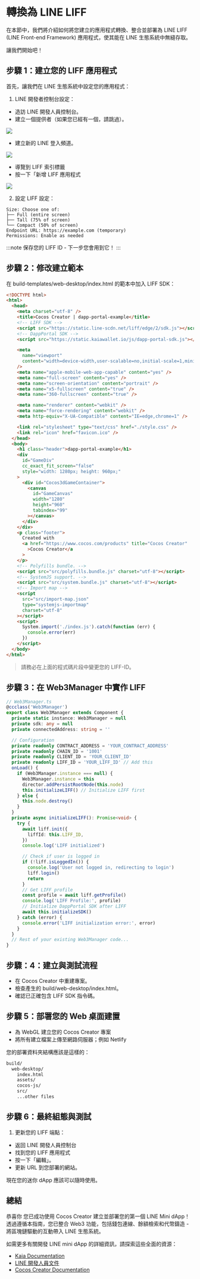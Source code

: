 # 轉換為 LINE LIFF

在本節中，我們將介紹如何將您建立的應用程式轉換、整合並部署為 LINE LIFF (LINE Front-end Framework) 應用程式，使其能在 LINE 生態系統中無縫存取。

讓我們開始吧！

## 步驟 1：建立您的 LIFF 應用程式<a id="create-liff-app"></a>

首先，讓我們在 LINE 生態系統中設定您的應用程式：

1. LINE 開發者控制台設定：

  - 造訪 LINE 開發人員控制台。
  - 建立一個提供者（如果您已經有一個，請跳過）。

  ![](/img/minidapps/cocos-creator/cocos-liff-create.png)

  - 建立新的 LINE 登入頻道。

  ![](/img/minidapps/unity-minidapp/line-login-lc.png)

  - 導覽到 LIFF 索引標籤
  - 按一下「新增 LIFF 應用程式

  ![](/img/minidapps/unity-minidapp/line-liff-add.png)

2. 設定 LIFF 設定：

```code
Size: Choose one of:
├── Full (entire screen)
├── Tall (75% of screen)
└── Compact (50% of screen)
Endpoint URL: https://example.com (temporary)
Permissions: Enable as needed
```

:::note
保存您的 LIFF ID - 下一步您會用到它！
:::

## 步驟 2：修改建立範本<a id="modify-build-template"></a>

在 build-templates/web-desktop/index.html 的範本中加入 LIFF SDK：

```html
<!DOCTYPE html>
<html>
  <head>
    <meta charset="utf-8" />
    <title>Cocos Creator | dapp-portal-example</title>
    <!-- LIFF SDK -->
    <script src="https://static.line-scdn.net/liff/edge/2/sdk.js"></script>
    <!-- DappPortal SDK -->
    <script src="https://static.kaiawallet.io/js/dapp-portal-sdk.js"></script>

    <meta
      name="viewport"
      content="width=device-width,user-scalable=no,initial-scale=1,minimum-scale=1,maximum-scale=1,minimal-ui=true"
    />
    <meta name="apple-mobile-web-app-capable" content="yes" />
    <meta name="full-screen" content="yes" />
    <meta name="screen-orientation" content="portrait" />
    <meta name="x5-fullscreen" content="true" />
    <meta name="360-fullscreen" content="true" />

    <meta name="renderer" content="webkit" />
    <meta name="force-rendering" content="webkit" />
    <meta http-equiv="X-UA-Compatible" content="IE=edge,chrome=1" />

    <link rel="stylesheet" type="text/css" href="./style.css" />
    <link rel="icon" href="favicon.ico" />
  </head>
  <body>
    <h1 class="header">dapp-portal-example</h1>
    <div
      id="GameDiv"
      cc_exact_fit_screen="false"
      style="width: 1280px; height: 960px;"
    >
      <div id="Cocos3dGameContainer">
        <canvas
          id="GameCanvas"
          width="1280"
          height="960"
          tabindex="99"
        ></canvas>
      </div>
    </div>
    <p class="footer">
      Created with
      <a href="https://www.cocos.com/products" title="Cocos Creator"
        >Cocos Creator</a
      >
    </p>
    <!-- Polyfills bundle. -->
    <script src="src/polyfills.bundle.js" charset="utf-8"></script>
    <!-- SystemJS support. -->
    <script src="src/system.bundle.js" charset="utf-8"></script>
    <!-- Import map -->
    <script
      src="src/import-map.json"
      type="systemjs-importmap"
      charset="utf-8"
    ></script>
    <script>
      System.import('./index.js').catch(function (err) {
        console.error(err)
      })
    </script>
  </body>
</html>
```

> 請務必在上面的程式碼片段中變更您的 LIFF-ID。

## 步驟 3：在 Web3Manager 中實作 LIFF<a id="implementing-liff-in-web3manager"></a>

```typescript
// Web3Manager.ts
@ccclass('Web3Manager')
export class Web3Manager extends Component {
  private static instance: Web3Manager = null
  private sdk: any = null
  private connectedAddress: string = ''

  // Configuration
  private readonly CONTRACT_ADDRESS = 'YOUR_CONTRACT_ADDRESS'
  private readonly CHAIN_ID = '1001'
  private readonly CLIENT_ID = 'YOUR_CLIENT_ID'
  private readonly LIFF_ID = 'YOUR_LIFF_ID' // Add this
  onLoad() {
    if (Web3Manager.instance === null) {
      Web3Manager.instance = this
      director.addPersistRootNode(this.node)
      this.initializeLIFF() // Initialize LIFF first
    } else {
      this.node.destroy()
    }
  }
  private async initializeLIFF(): Promise<void> {
    try {
      await liff.init({
        liffId: this.LIFF_ID,
      })
      console.log('LIFF initialized')

      // Check if user is logged in
      if (!liff.isLoggedIn()) {
        console.log('User not logged in, redirecting to login')
        liff.login()
        return
      }
      // Get LIFF profile
      const profile = await liff.getProfile()
      console.log('LIFF Profile:', profile)
      // Initialize DappPortal SDK after LIFF
      await this.initializeSDK()
    } catch (error) {
      console.error('LIFF initialization error:', error)
    }
  }
  // Rest of your existing Web3Manager code...
}
```

## 步驟：4：建立與測試流程<a id="build-and-test-process"></a>

- 在 Cocos Creator 中重建專案。
- 檢查產生的 build/web-desktop/index.html。
- 確認已正確包含 LIFF SDK 指令碼。

## 步驟 5：部署您的 Web 桌面建置<a id="deploy-web-desktop-build"></a>

- 為 WebGL 建立您的 Cocos Creator 專案
- 將所有建立檔案上傳至網路伺服器；例如 Netlify

您的部署資料夾結構應該是這樣的：

```bash
build/
  web-desktop/
    index.html
    assets/
    cocos-js/
    src/
    ...other files
```

## 步驟 6：最終組態與測試<a id="final-configuration-and-testing"></a>

1. 更新您的 LIFF 端點：
  - 返回 LINE 開發人員控制台
  - 找到您的 LIFF 應用程式
  - 按一下「編輯」。
  - 更新 URL 到您部署的網站。

現在您的迷你 dApp 應該可以隨時使用。

## 總結<a id="conclusion"></a>

恭喜你 您已成功使用 Cocos Creator 建立並部署您的第一個 LINE Mini dApp！ 透過遵循本指南，您已整合 Web3 功能，包括錢包連線、餘額檢索和代幣鑄造 - 將區塊鏈驅動的互動帶入 LINE 生態系統。

如需更多有關開發 LINE mini dApp 的詳細資訊，請探索這些全面的資源：

- [Kaia Documentation](https://docs.kaia.io/)
- [LINE 開發人員文件](https://developers.line.biz/en/docs/line-mini-app/)
- [Cocos Creator Documentation](https://docs.cocos.com/creator/3.8/manual/en/getting-started/)
